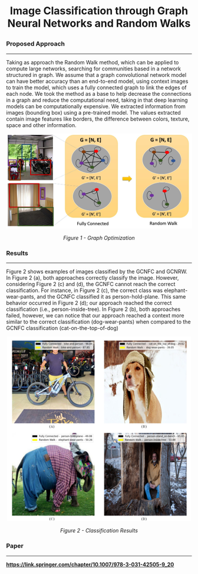 # <p style="text-align:center"> Image Classification through Graph Neural Networks and Random Walks </p>

### Proposed Approach
--------

Taking as approach the Random Walk method, which can be applied to compute large networks, searching for communities based in a network structured in graph.
We assume that a graph convolutional network model can have better accuracy than an end-to-end model, using context images to train the model, which uses a fully connected graph to link the edges of each node.
We took the method as a base to help decrease the connections in a graph and reduce the computational need, taking in that deep learning models can be computationally expensive.
We extracted information from images (bounding box) using a pre-trained model. The values extracted contain image features like borders, the difference between colors, texture, space and other information.

<p align="center">
  <img src="review.jpg" width="700" alt>
</p>

<p align="center">
 <em>Figure 1 - Graph Optimization</em>
</p>

### Results
-------

Figure 2 shows examples of images classified by the GCNFC and GCNRW. In Figure 2 (a), both approaches correctly classify the image. However, considering Figure 2 (c) and (d), the GCNFC cannot reach the correct classification. For instance, in Figure 2 (c), the correct class was elephant-wear-pants, and the GCNFC classified it as person-hold-plane. This same behavior occurred in Figure
2 (d); our approach reached the correct classification (i.e., person-inside-tree). In Figure 2 (b), both approaches failed, however, we can notice that our approach reached a context more similar to the correct classification (dog-wear-pants)
when compared to the GCNFC classification (cat-on-the-top-of-dog)

<p align="center">
  <img src="results.jpg" width="500" alt>
</p>

<p align="center">
 <em>Figure 2 - Classification Results</em>
</p>

### Paper
---------
**https://link.springer.com/chapter/10.1007/978-3-031-42505-9_20**
